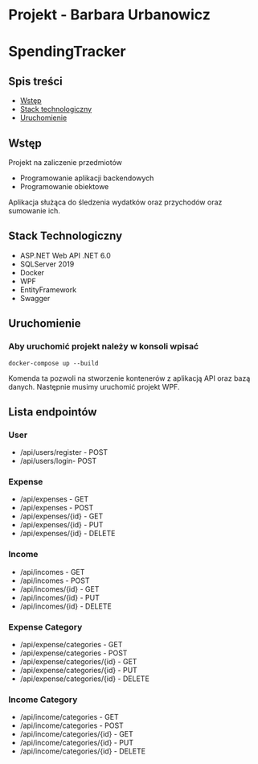 ﻿# Projekt - Barbara Urbanowicz 
# SpendingTracker
## Spis treści
* [Wstęp](#wstep)
* [Stack technologiczny](#stack-technologiczny)
* [Uruchomienie](#uruchomienie)


## Wstęp <a name="ogolne"></a>
Projekt na zaliczenie przedmiotów 
* Programowanie aplikacji backendowych
* Programowanie obiektowe

Aplikacja służąca do śledzenia wydatków oraz przychodów oraz sumowanie ich.

## Stack Technologiczny <a name="stack-technologiczny"></a>
* ASP.NET Web API .NET 6.0
* SQLServer 2019
* Docker
* WPF
* EntityFramework 
* Swagger

## Uruchomienie <a name="uruchomienie"></a>

### Aby uruchomić projekt należy w konsoli wpisać
```
docker-compose up --build
```
Komenda  ta pozwoli na stworzenie kontenerów z aplikacją API oraz bazą danych.
Następnie musimy uruchomić projekt WPF.


## Lista endpointów
### User
* /api/users/register - POST
* /api/users/login- POST
### Expense
* /api/expenses - GET 
* /api/expenses - POST
* /api/expenses/{id} - GET
* /api/expenses/{id} - PUT
* /api/expenses/{id} - DELETE
### Income
* /api/incomes - GET
* /api/incomes - POST
* /api/incomes/{id} - GET
* /api/incomes/{id} - PUT
* /api/incomes/{id} - DELETE
### Expense Category
* /api/expense/categories - GET
* /api/expense/categories - POST
* /api/expense/categories/{id} - GET
* /api/expense/categories/{id} - PUT
* /api/expense/categories/{id} - DELETE
### Income Category
* /api/income/categories - GET
* /api/income/categories - POST
* /api/income/categories/{id} - GET
* /api/income/categories/{id} - PUT
* /api/income/categories/{id} - DELETE

